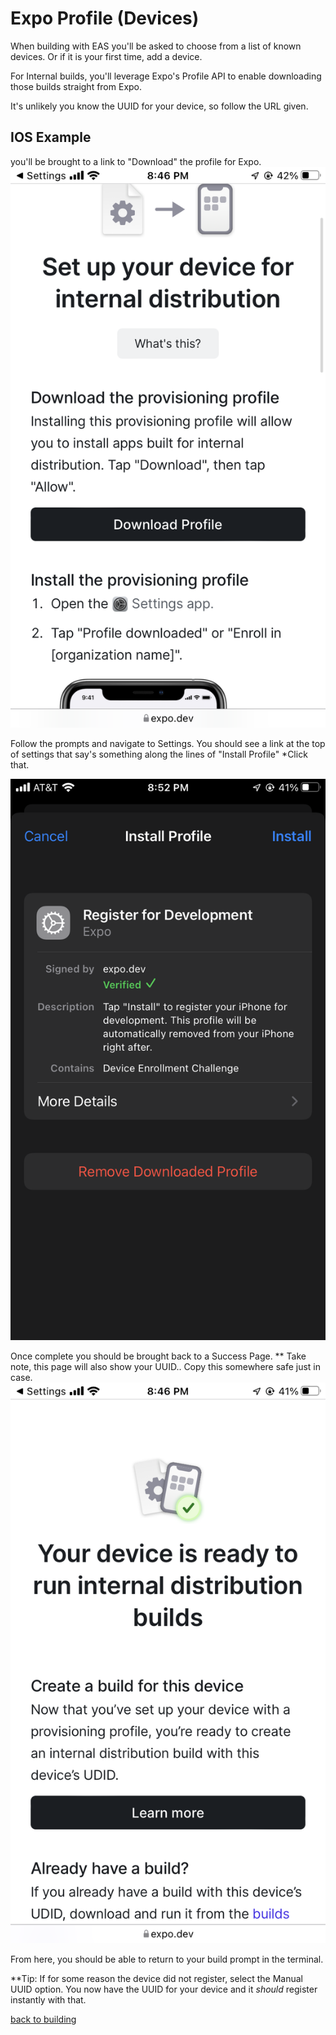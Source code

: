 # Expo Profile (Devices)

When building with EAS you'll be asked to choose from a list of known devices.
Or if it is your first time, add a device.

For Internal builds, you'll leverage Expo's Profile API to enable downloading those builds straight from Expo.

It's unlikely you know the UUID for your device, so follow the URL given.

## IOS Example

you'll be brought to a link to "Download" the profile for Expo.
![expo profile](./images/expo-profile/download-profile.png)

Follow the prompts and navigate to Settings.
You should see a link at the top of settings that say's something along the lines of "Install Profile"
*Click that.

![install Profile ](./images/expo-profile/install-profile.png)

Once complete you should be brought back to a Success Page.
** Take note, this page will also show your UUID.. Copy this somewhere safe just in case.
![success](images/expo-profile/success.png)

From here, you should be able to return to your build prompt in the terminal.

**Tip: If for some reason the device did not register, select the Manual UUID option.
You now have the UUID for your device and it _should_ register instantly with that.

[back to building](./building-your-first-app.md#setting-up-a-device)
